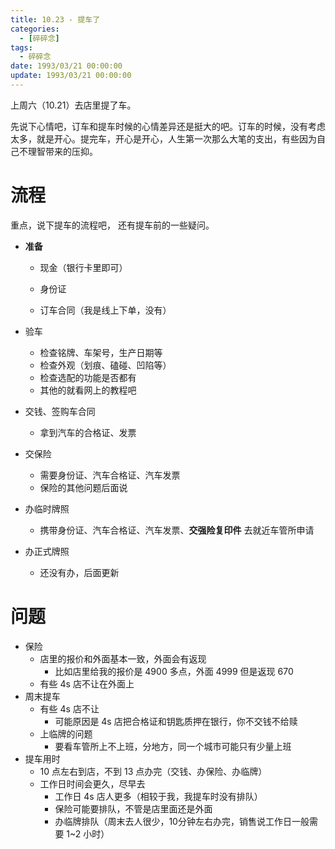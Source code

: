 ```yaml
---
title: 10.23 - 提车了
categories: 
  - [碎碎念]
tags:
  - 碎碎念
date: 1993/03/21 00:00:00
update: 1993/03/21 00:00:00
---
```


上周六（10.21）去店里提了车。

先说下心情吧，订车和提车时候的心情差异还是挺大的吧。订车的时候，没有考虑太多，就是开心。提完车，开心是开心，人生第一次那么大笔的支出，有些因为自己不理智带来的压抑。

# 流程

重点，说下提车的流程吧， 还有提车前的一些疑问。

- **准备**
  - 现金（银行卡里即可）
  
  - 身份证
  
  - 订车合同（我是线上下单，没有）
  
- 验车

  - 检查铭牌、车架号，生产日期等
  - 检查外观（划痕、磕碰、凹陷等）
  - 检查选配的功能是否都有
  - 其他的就看网上的教程吧

- 交钱、签购车合同

  - 拿到汽车的合格证、发票

- 交保险

  - 需要身份证、汽车合格证、汽车发票
  - 保险的其他问题后面说

- 办临时牌照

  - 携带身份证、汽车合格证、汽车发票、**交强险复印件** 去就近车管所申请

- 办正式牌照

  - 还没有办，后面更新

# 问题

- 保险
  - 店里的报价和外面基本一致，外面会有返现
    - 比如店里给我的报价是 4900 多点，外面 4999 但是返现 670
  - 有些 4s 店不让在外面上
- 周末提车
  - 有些 4s 店不让
    - 可能原因是 4s 店把合格证和钥匙质押在银行，你不交钱不给赎
  - 上临牌的问题
    - 要看车管所上不上班，分地方，同一个城市可能只有少量上班
- 提车用时
  - 10 点左右到店，不到 13 点办完（交钱、办保险、办临牌）
  - 工作日时间会更久，尽早去
    - 工作日 4s 店人更多（相较于我，我提车时没有排队）
    - 保险可能要排队，不管是店里面还是外面
    - 办临牌排队（周末去人很少，10分钟左右办完，销售说工作日一般需要 1~2 小时）